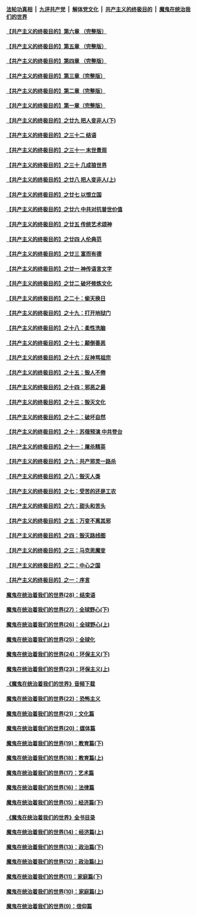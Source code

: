 ####  [法轮功真相](../../../../basic/blob/master/README.md?t=06142231) &nbsp;|&nbsp; [九评共产党](../../../../9ping.md/blob/master/README.md?t=06142231) &nbsp;|&nbsp; [解体党文化](../../../../jtdwh.md/blob/master/README.md?t=06142231)  &nbsp;|&nbsp; [共产主义的终极目的](../../../../gczydzjmd.md/blob/master/README.md?t=06142231) &nbsp;|&nbsp; [魔鬼在统治我们的世界](../../../../mgztzwmdsj.md/blob/master/README.md?t=06142231) 

#### [【共产主义的终极目的】第六章 （完整版）](../pages/nsc422/n11428913.md?t=06142231) 

#### [【共产主义的终极目的】第五章 （完整版）](../pages/nsc422/n11428912.md?t=06142231) 

#### [【共产主义的终极目的】第四章 （完整版）](../pages/nsc422/n11428907.md?t=06142231) 

#### [【共产主义的终极目的】第三章（完整版）](../pages/nsc422/n11428848.md?t=06142231) 

#### [【共产主义的终极目的】第二章（完整版）](../pages/nsc422/n11428831.md?t=06142231) 

#### [【共产主义的终极目的】第一章（完整版）](../pages/nsc422/n11417651.md?t=06142231) 

#### [【共产主义的终极目的】之廿九 把人变非人(下)](../pages/nsc422/n11344140.md?t=06142231) 

#### [【共产主义的终极目的】之三十二 结语](../pages/nsc422/n11360535.md?t=06142231) 

#### [【共产主义的终极目的】之三十一 末世景观](../pages/nsc422/n11351129.md?t=06142231) 

#### [【共产主义的终极目的】之三十 几成狼世界](../pages/nsc422/n11348280.md?t=06142231) 

#### [【共产主义的终极目的】之廿八 把人变非人(上)](../pages/nsc422/n11340492.md?t=06142231) 

#### [【共产主义的终极目的】之廿七 以恨立国](../pages/nsc422/n11336944.md?t=06142231) 

#### [【共产主义的终极目的】之廿六 中共对抗普世价值](../pages/nsc422/n11324785.md?t=06142231) 

#### [【共产主义的终极目的】之廿五 传统艺术颂神](../pages/nsc422/n11296396.md?t=06142231) 

#### [【共产主义的终极目的】之廿四 人伦典范](../pages/nsc422/n11296397.md?t=06142231) 

#### [【共产主义的终极目的】之廿三 富而有德](../pages/nsc422/n11283598.md?t=06142231) 

#### [【共产主义的终极目的】之廿一 神传语言文字](../pages/nsc422/n11263265.md?t=06142231) 

#### [【共产主义的终极目的】之廿二 破坏修炼文化](../pages/nsc422/n11245728.md?t=06142231) 

#### [【共产主义的终极目的】之二十：偷天换日](../pages/nsc422/n11238846.md?t=06142231) 

#### [【共产主义的终极目的】之十九：打开地狱门](../pages/nsc422/n11206376.md?t=06142231) 

#### [【共产主义的终极目的】之十八：柔性洗脑](../pages/nsc422/n11199994.md?t=06142231) 

#### [【共产主义的终极目的】之十七：颠倒善恶](../pages/nsc422/n11179782.md?t=06142231) 

#### [【共产主义的终极目的】之十六：反神骂祖宗](../pages/nsc422/n11166798.md?t=06142231) 

#### [【共产主义的终极目的】之十五：毁人不倦](../pages/nsc422/n11166792.md?t=06142231) 

#### [【共产主义的终极目的】之十四：邪恶之最](../pages/nsc422/n11150249.md?t=06142231) 

#### [【共产主义的终极目的】之十三：毁灭文化](../pages/nsc422/n11135227.md?t=06142231) 

#### [【共产主义的终极目的】之十二：破坏自然](../pages/nsc422/n11135214.md?t=06142231) 

#### [【共产主义的终极目的】之十：苏俄预演 中共登台](../pages/nsc422/n11118424.md?t=06142231) 

#### [【共产主义的终极目的】之十一：屠杀精英](../pages/nsc422/n11118442.md?t=06142231) 

#### [【共产主义的终极目的】之九：共产邪灵一路杀](../pages/nsc422/n11114139.md?t=06142231) 

#### [【共产主义的终极目的】之八：毁灭人类](../pages/nsc422/n11108503.md?t=06142231) 

#### [【共产主义的终极目的】之七：受苦的还是工农](../pages/nsc422/n11101809.md?t=06142231) 

#### [【共产主义的终极目的】之六：甜头和苦头](../pages/nsc422/n11096971.md?t=06142231) 

#### [【共产主义的终极目的】之五：万变不离其邪](../pages/nsc422/n11091285.md?t=06142231) 

#### [【共产主义的终极目的】之四：毁灭路线图](../pages/nsc422/n11086284.md?t=06142231) 

#### [【共产主义的终极目的】之三：马克思魔变](../pages/nsc422/n11061941.md?t=06142231) 

#### [【共产主义的终极目的】之二：中心之国](../pages/nsc422/n11047728.md?t=06142231) 

#### [【共产主义的终极目的】之一：序言](../pages/nsc422/n11086077.md?t=06142231) 

#### [魔鬼在统治着我们的世界(28)：结束语](../pages/nsc422/n10936246.md?t=06142231) 

#### [魔鬼在统治着我们的世界(27)：全球野心(下)](../pages/nsc422/n10928319.md?t=06142231) 

#### [魔鬼在统治着我们的世界(26)：全球野心(上)](../pages/nsc422/n10900318.md?t=06142231) 

#### [魔鬼在统治着我们的世界(25)：全球化](../pages/nsc422/n10788205.md?t=06142231) 

#### [魔鬼在统治着我们的世界(24)：环保主义(下)](../pages/nsc422/n10695307.md?t=06142231) 

#### [魔鬼在统治着我们的世界(23)：环保主义(上)](../pages/nsc422/n10688613.md?t=06142231) 

#### [《魔鬼在统治着我们的世界》音频下载](../pages/nsc422/n10635553.md?t=06142231) 

#### [魔鬼在统治着我们的世界(22)：恐怖主义](../pages/nsc422/n10614727.md?t=06142231) 

#### [魔鬼在统治着我们的世界(21)：文化篇](../pages/nsc422/n10597706.md?t=06142231) 

#### [魔鬼在统治着我们的世界(20)：媒体篇](../pages/nsc422/n10586579.md?t=06142231) 

#### [魔鬼在统治着我们的世界(19)：教育篇(下)](../pages/nsc422/n10564808.md?t=06142231) 

#### [魔鬼在统治着我们的世界(18)：教育篇(上)](../pages/nsc422/n10526970.md?t=06142231) 

#### [魔鬼在统治着我们的世界(17)：艺术篇](../pages/nsc422/n10499093.md?t=06142231) 

#### [魔鬼在统治着我们的世界(16)：法律篇](../pages/nsc422/n10485969.md?t=06142231) 

#### [魔鬼在统治着我们的世界(15)：经济篇(下)](../pages/nsc422/n10469975.md?t=06142231) 

#### [《魔鬼在统治着我们的世界》全书目录](../pages/nsc422/n10464261.md?t=06142231) 

#### [魔鬼在统治着我们的世界(14)：经济篇(上)](../pages/nsc422/n10457370.md?t=06142231) 

#### [魔鬼在统治着我们的世界(13)：政治篇(下)](../pages/nsc422/n10448270.md?t=06142231) 

#### [魔鬼在统治着我们的世界(12)：政治篇(上)](../pages/nsc422/n10444576.md?t=06142231) 

#### [魔鬼在统治着我们的世界(11)：家庭篇(下)](../pages/nsc422/n10440961.md?t=06142231) 

#### [魔鬼在统治着我们的世界(10)：家庭篇(上)](../pages/nsc422/n10435448.md?t=06142231) 

#### [魔鬼在统治着我们的世界(9)：信仰篇](../pages/nsc422/n10432159.md?t=06142231) 

